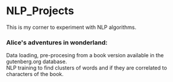 # NLP_Projects
This is my corner to experiment with NLP algorithms.

### Alice's adventures in wonderland:
Data loading, pre-procesing from a book version available in the gutenberg.org database. 
<br>NLP training to find clusters of words and if they are correlated to characters of the book.
